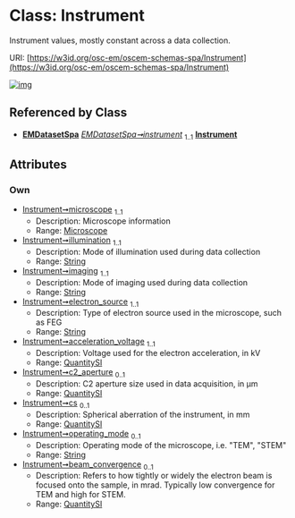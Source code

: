
# Class: Instrument

Instrument values, mostly constant across a data collection.

URI: [https://w3id.org/osc-em/oscem-schemas-spa/Instrument](https://w3id.org/osc-em/oscem-schemas-spa/Instrument)


[![img](https://yuml.me/diagram/nofunky;dir:TB/class/[QuantitySI],[Microscope],[QuantitySI]<beam_convergence%200..1-++[Instrument&#124;illumination:string;imaging:string;electron_source:string;operating_mode:string%20%3F],[QuantitySI]<cs%200..1-++[Instrument],[QuantitySI]<c2_aperture%200..1-++[Instrument],[QuantitySI]<acceleration_voltage%201..1-++[Instrument],[Microscope]<microscope%201..1-++[Instrument],[EMDatasetSpa]++-%20instrument%201..1>[Instrument],[EMDatasetSpa])](https://yuml.me/diagram/nofunky;dir:TB/class/[QuantitySI],[Microscope],[QuantitySI]<beam_convergence%200..1-++[Instrument&#124;illumination:string;imaging:string;electron_source:string;operating_mode:string%20%3F],[QuantitySI]<cs%200..1-++[Instrument],[QuantitySI]<c2_aperture%200..1-++[Instrument],[QuantitySI]<acceleration_voltage%201..1-++[Instrument],[Microscope]<microscope%201..1-++[Instrument],[EMDatasetSpa]++-%20instrument%201..1>[Instrument],[EMDatasetSpa])

## Referenced by Class

 *  **[EMDatasetSpa](EMDatasetSpa.md)** *[EMDatasetSpa➞instrument](EMDatasetSpa_instrument.md)*  <sub>1..1</sub>  **[Instrument](Instrument.md)**

## Attributes


### Own

 * [Instrument➞microscope](Instrument_microscope.md)  <sub>1..1</sub>
     * Description: Microscope information
     * Range: [Microscope](Microscope.md)
 * [Instrument➞illumination](Instrument_illumination.md)  <sub>1..1</sub>
     * Description: Mode of illumination used during data collection
     * Range: [String](types/String.md)
 * [Instrument➞imaging](Instrument_imaging.md)  <sub>1..1</sub>
     * Description: Mode of imaging used during data collection
     * Range: [String](types/String.md)
 * [Instrument➞electron_source](Instrument_electron_source.md)  <sub>1..1</sub>
     * Description: Type of electron source used in the microscope, such as FEG
     * Range: [String](types/String.md)
 * [Instrument➞acceleration_voltage](Instrument_acceleration_voltage.md)  <sub>1..1</sub>
     * Description: Voltage used for the electron acceleration, in kV
     * Range: [QuantitySI](QuantitySI.md)
 * [Instrument➞c2_aperture](Instrument_c2_aperture.md)  <sub>0..1</sub>
     * Description: C2 aperture size used in data acquisition, in µm
     * Range: [QuantitySI](QuantitySI.md)
 * [Instrument➞cs](Instrument_cs.md)  <sub>0..1</sub>
     * Description: Spherical aberration of the instrument, in mm
     * Range: [QuantitySI](QuantitySI.md)
 * [Instrument➞operating_mode](Instrument_operating_mode.md)  <sub>0..1</sub>
     * Description: Operating mode of the microscope, i.e. "TEM", "STEM"
     * Range: [String](types/String.md)
 * [Instrument➞beam_convergence](Instrument_beam_convergence.md)  <sub>0..1</sub>
     * Description: Refers to how tightly or widely the electron beam is focused onto the sample, in mrad. Typically low convergence for TEM and high for STEM.
     * Range: [QuantitySI](QuantitySI.md)
